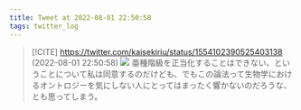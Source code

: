 ```yaml
---
title: Tweet at 2022-08-01 22:50:58
tags: twitter_log
---
```


> [!CITE] https://twitter.com/kaisekiriu/status/1554102390525403138 (2022-08-01 22:50:58)
> ![](https://twitter.com/kaisekiriu/status/1554102390525403138)
> 亜種階級を正当化することはできない、ということについて私は同意するのだけども、でもこの論法って生物学におけるオントロジーを気にしない人にとってはまったく響かないのだろうな、とも思ってしまう。
